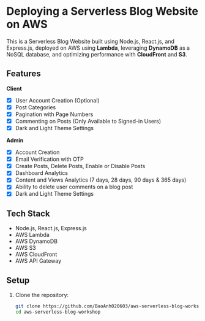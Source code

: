 # Deploying a Serverless Blog Website on AWS

This is a Serverless Blog Website built using Node.js, React.js, and Express.js, deployed on AWS using **Lambda**, leveraging **DynamoDB** as a NoSQL database, and optimizing performance with **CloudFront** and **S3**.

## Features
**Client**
  - [x] User Account Creation (Optional)
  - [x] Post Categories
  - [x] Pagination with Page Numbers
  - [x] Commenting on Posts (Only Available to Signed-in Users)
  - [x] Dark and Light Theme Settings

**Admin**
  - [x] Account Creation
  - [x] Email Verification with OTP
  - [x] Create Posts, Delete Posts, Enable or Disable Posts
  - [x] Dashboard Analytics
  - [x] Content and Views Analytics (7 days, 28 days, 90 days & 365 days)
  - [x] Ability to delete user comments on a blog post
  - [x] Dark and Light Theme Settings

## Tech Stack
- Node.js, React.js, Express.js
- AWS Lambda
- AWS DynamoDB
- AWS S3
- AWS CloudFront
- AWS API Gateway

## Setup

1. Clone the repository:
   ```bash
   git clone https://github.com/BaoAnh020603/aws-serverless-blog-workshop.git
   cd aws-serverless-blog-workshop

